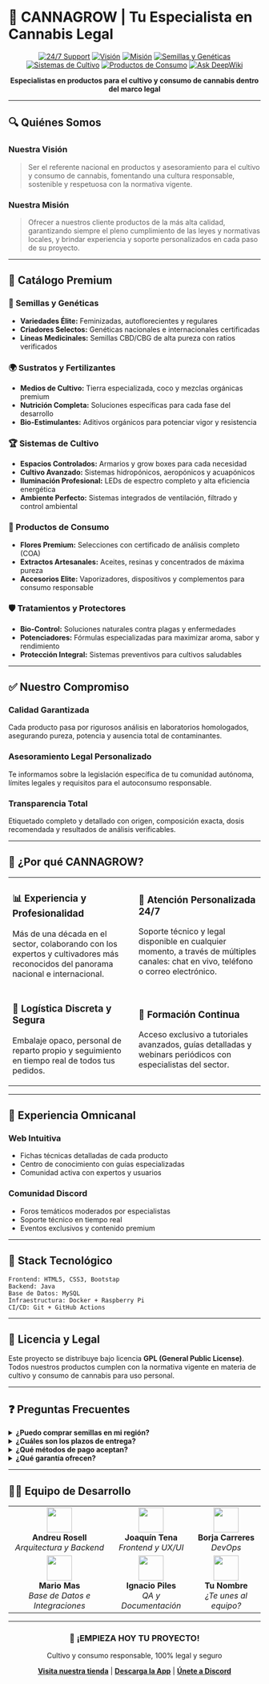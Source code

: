 # 🌿 CANNAGROW | Tu Especialista en Cannabis Legal

<div align="center">

[![24/7 Support](https://img.shields.io/badge/24%2F7%20Support-✔️-34495E)](#soporte)
[![Visión](https://img.shields.io/badge/Visión-Referente%20nacional-brightgreen)](#nuestra-visión)
[![Misión](https://img.shields.io/badge/Misión-Calidad%20y%20legalidad-blue)](#nuestra-misión)
[![Semillas y Genéticas](https://img.shields.io/badge/Semillas%20y%20Genéticas-Premium-green)](#productos)
[![Sistemas de Cultivo](https://img.shields.io/badge/Sistemas-Innovadores-blue)](#sistemas-de-cultivo)
[![Productos de Consumo](https://img.shields.io/badge/Productos-Certificados-orange)](#productos-de-consumo)
[![Ask DeepWiki](https://deepwiki.com/badge.svg)](https://deepwiki.com/BocamoCMFlorida/cannagrowDAM)

</div>

<p align="center">
<strong>Especialistas en productos para el cultivo y consumo de cannabis dentro del marco legal</strong>
</p>

---

## 🔍 Quiénes Somos

### Nuestra Visión
> Ser el referente nacional en productos y asesoramiento para el cultivo y consumo de cannabis, fomentando una cultura responsable, sostenible y respetuosa con la normativa vigente.

### Nuestra Misión
> Ofrecer a nuestros cliente productos de la más alta calidad, garantizando siempre el pleno cumplimiento de las leyes y normativas locales, y brindar experiencia y soporte personalizados en cada paso de su proyecto.

---

## 🛒 Catálogo Premium

### 🌱 Semillas y Genéticas
- **Variedades Élite:** Feminizadas, autoflorecientes y regulares
- **Criadores Selectos:** Genéticas nacionales e internacionales certificadas
- **Líneas Medicinales:** Semillas CBD/CBG de alta pureza con ratios verificados

### 🌍 Sustratos y Fertilizantes
- **Medios de Cultivo:** Tierra especializada, coco y mezclas orgánicas premium
- **Nutrición Completa:** Soluciones específicas para cada fase del desarrollo
- **Bio-Estimulantes:** Aditivos orgánicos para potenciar vigor y resistencia

### 🏆 Sistemas de Cultivo
- **Espacios Controlados:** Armarios y grow boxes para cada necesidad
- **Cultivo Avanzado:** Sistemas hidropónicos, aeropónicos y acuapónicos
- **Iluminación Profesional:** LEDs de espectro completo y alta eficiencia energética
- **Ambiente Perfecto:** Sistemas integrados de ventilación, filtrado y control ambiental

### 💎 Productos de Consumo
- **Flores Premium:** Selecciones con certificado de análisis completo (COA)
- **Extractos Artesanales:** Aceites, resinas y concentrados de máxima pureza
- **Accesorios Elite:** Vaporizadores, dispositivos y complementos para consumo responsable

### 🛡️ Tratamientos y Protectores
- **Bio-Control:** Soluciones naturales contra plagas y enfermedades
- **Potenciadores:** Fórmulas especializadas para maximizar aroma, sabor y rendimiento
- **Protección Integral:** Sistemas preventivos para cultivos saludables

---

## ✅ Nuestro Compromiso

### Calidad Garantizada
Cada producto pasa por rigurosos análisis en laboratorios homologados, asegurando pureza, potencia y ausencia total de contaminantes.

### Asesoramiento Legal Personalizado
Te informamos sobre la legislación específica de tu comunidad autónoma, límites legales y requisitos para el autoconsumo responsable.

### Transparencia Total
Etiquetado completo y detallado con origen, composición exacta, dosis recomendada y resultados de análisis verificables.

---

## 🏅 ¿Por qué CANNAGROW?

<table>
  <tr>
    <td width="50%">
      <h3>📊 Experiencia y Profesionalidad</h3>
      <p>Más de una década en el sector, colaborando con los expertos y cultivadores más reconocidos del panorama nacional e internacional.</p>
    </td>
    <td width="50%">
      <h3>🔔 Atención Personalizada 24/7</h3>
      <p>Soporte técnico y legal disponible en cualquier momento, a través de múltiples canales: chat en vivo, teléfono o correo electrónico.</p>
    </td>
  </tr>
  <tr>
    <td width="50%">
      <h3>🚚 Logística Discreta y Segura</h3>
      <p>Embalaje opaco, personal de reparto propio y seguimiento en tiempo real de todos tus pedidos.</p>
    </td>
    <td width="50%">
      <h3>🧠 Formación Continua</h3>
      <p>Acceso exclusivo a tutoriales avanzados, guías detalladas y webinars periódicos con especialistas del sector.</p>
    </td>
  </tr>
</table>

---

## 📱 Experiencia Omnicanal

### Web Intuitiva
- Fichas técnicas detalladas de cada producto
- Centro de conocimiento con guías especializadas
- Comunidad activa con expertos y usuarios

### Comunidad Discord
- Foros temáticos moderados por especialistas
- Soporte técnico en tiempo real
- Eventos exclusivos y contenido premium

---

## 🚀 Stack Tecnológico

```
Frontend: HTML5, CSS3, Bootstap
Backend: Java 
Base de Datos: MySQL
Infraestructura: Docker + Raspberry Pi 
CI/CD: Git + GitHub Actions
```

---

## 📄 Licencia y Legal

Este proyecto se distribuye bajo licencia **GPL (General Public License)**. Todos nuestros productos cumplen con la normativa vigente en materia de cultivo y consumo de cannabis para uso personal.

---

## ❓ Preguntas Frecuentes

<details>
  <summary><b>¿Puedo comprar semillas en mi región?</b></summary>
  Sí, siempre que la legislación autonómica lo permita. Consulta tu normativa local o contacta con nuestro equipo legal para una evaluación personalizada.
</details>

<details>
  <summary><b>¿Cuáles son los plazos de entrega?</b></summary>
  <ul>
    <li>Península: 24–48 horas</li>
    <li>Baleares: 48–72 horas</li>
    <li>Canarias, Ceuta y Melilla: 3–5 días hábiles</li>
  </ul>
</details>

<details>
  <summary><b>¿Qué métodos de pago aceptan?</b></summary>
  Tarjeta, PayPal, transferencia bancaria y criptomonedas (Bitcoin, Ethereum, y otras altcoins seleccionadas).
</details>

<details>
  <summary><b>¿Qué garantía ofrecen?</b></summary>
  Garantía de satisfacción completa: si tu pedido llega dañado o no conforme, podrás solicitar cambio o devolución íntegra hasta 14 días tras la recepción.
</details>

---

## 👨‍💻 Equipo de Desarrollo

<div align="center">
<table>
  <tr>
    <td align="center"><img src="https://via.placeholder.com/50" width="50px;" alt=""/><br /><b>Andreu Rosell</b><br /><i>Arquitectura y Backend</i></td>
    <td align="center"><img src="https://via.placeholder.com/50" width="50px;" alt=""/><br /><b>Joaquín Tena</b><br /><i>Frontend y UX/UI</i></td>
    <td align="center"><img src="https://via.placeholder.com/50" width="50px;" alt=""/><br /><b>Borja Carreres</b><br /><i>DevOps</i></td>
  </tr>
  <tr>
    <td align="center"><img src="https://via.placeholder.com/50" width="50px;" alt=""/><br /><b>Mario Mas</b><br /><i>Base de Datos e Integraciones</i></td>
    <td align="center"><img src="https://via.placeholder.com/50" width="50px;" alt=""/><br /><b>Ignacio Piles</b><br /><i>QA y Documentación</i></td>
    <td align="center"><img src="https://via.placeholder.com/50" width="50px;" alt=""/><br /><b>Tu Nombre</b><br /><i>¿Te unes al equipo?</i></td>
  </tr>
</table>
</div>

---

<div align="center">
<h3>🌱 ¡EMPIEZA HOY TU PROYECTO!</h3>
<p>Cultivo y consumo responsable, 100% legal y seguro</p>

[**Visita nuestra tienda**](https://cannagrow.es) | [**Descarga la App**](https://app.cannagrow.es) | [**Únete a Discord**](https://discord.gg/cannagrow)
</div>
